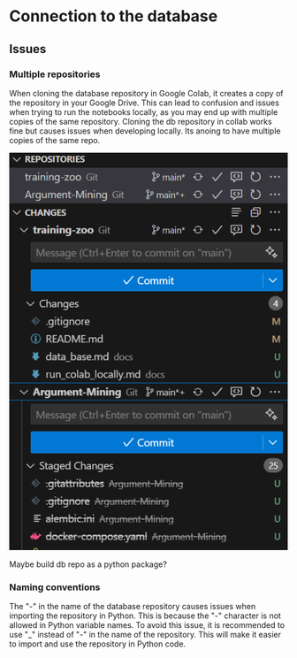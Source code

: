 # Connection to the database

## Issues

### Multiple repositories

When cloning the database repository in Google Colab, it creates a copy of the repository in your Google Drive. This can lead to confusion and issues when trying to run the notebooks locally, as you may end up with multiple copies of the same repository.
Cloning the db repository in collab works fine but causes issues when developing locally. Its anoing to have multiple copies of the same repo.

![git_dialoge_with_multiple_repositories](./images/git_dialoge_with_multiple_repositories.png)

Maybe build db repo as a python package?

### Naming conventions
The "-" in the name of the database repository causes issues when importing the repository in Python. This is because the "-" character is not allowed in Python variable names. To avoid this issue, it is recommended to use "_" instead of "-" in the name of the repository. This will make it easier to import and use the repository in Python code.